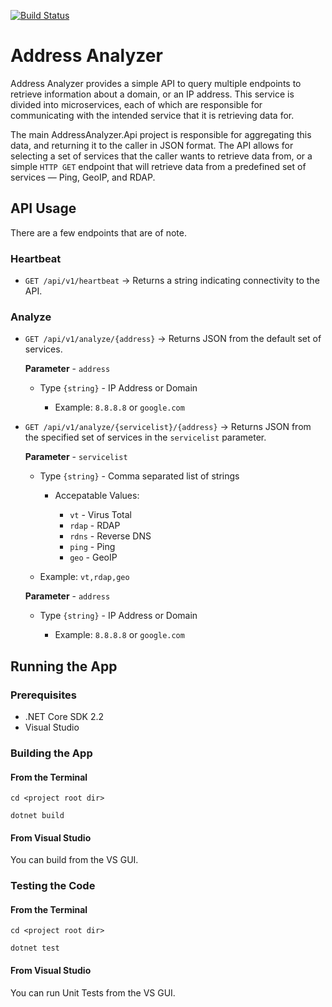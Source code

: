 [![Build Status](https://travis-ci.org/JacobHeater/address-analyzer.svg?branch=master)](https://travis-ci.org/JacobHeater/address-analyzer)

# Address Analyzer

Address Analyzer provides a simple API to query multiple
endpoints to retrieve information about a domain, or an
IP address. This service is divided into microservices,
each of which are responsible for communicating with
the intended service that it is retrieving data for.

The main AddressAnalyzer.Api project is responsible for
aggregating this data, and returning it to the caller
in JSON format. The API allows for selecting a set of
services that the caller wants to retrieve data from,
or a simple `HTTP GET` endpoint that will retrieve
data from a predefined set of services &mdash; Ping,
GeoIP, and RDAP.

## API Usage

There are a few endpoints that are of note.

### Heartbeat

- `GET /api/v1/heartbeat` -> Returns a string
   indicating connectivity to the API.

### Analyze

- `GET /api/v1/analyze/{address}` -> Returns JSON from
   the default set of services.

   **Parameter** - `address`
       
    - Type `{string}` - IP Address or Domain
      
      - Example: `8.8.8.8` or `google.com`

- `GET /api/v1/analyze/{servicelist}/{address}` ->
   Returns JSON from the specified set of services
   in the `servicelist` parameter.

   **Parameter** - `servicelist`

   - Type `{string}` - Comma separated list of strings

     - Accepatable Values:
    
       - `vt`   - Virus Total
       - `rdap` - RDAP
       - `rdns` - Reverse DNS
       - `ping` - Ping
       - `geo`  - GeoIP

    - Example: `vt,rdap,geo`

  **Parameter** - `address`
       
    - Type `{string}` - IP Address or Domain
      
      - Example: `8.8.8.8` or `google.com`

## Running the App

### Prerequisites

- .NET Core SDK 2.2
- Visual Studio

### Building the App

#### From the Terminal

```shell
cd <project root dir>

dotnet build
```

#### From Visual Studio

You can build from the VS GUI.

### Testing the Code

#### From the Terminal

```shell
cd <project root dir>

dotnet test
```

#### From Visual Studio

You can run Unit Tests from the VS GUI.
